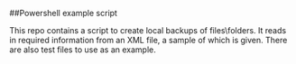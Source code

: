 ##Powershell example script

This repo contains a script to create local backups of files\folders.  It reads in required information from an XML file, a sample of which is given.  There are also test files to use as an example.